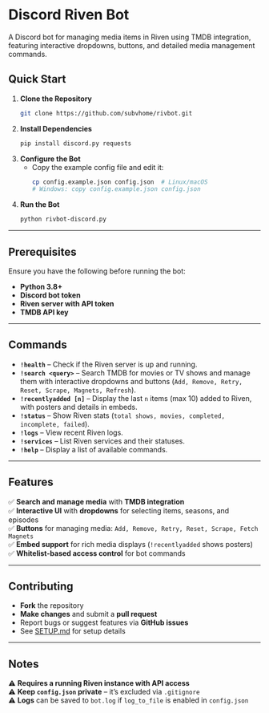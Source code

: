 # Discord Riven Bot  

A Discord bot for managing media items in Riven using TMDB integration, featuring interactive dropdowns, buttons, and detailed media management commands.  

## Quick Start  

1. **Clone the Repository**  
   ```sh
   git clone https://github.com/subvhome/rivbot.git
   ```
2. **Install Dependencies**  
   ```sh
   pip install discord.py requests
   ```
3. **Configure the Bot**  
   - Copy the example config file and edit it:  
     ```sh
     cp config.example.json config.json  # Linux/macOS
     # Windows: copy config.example.json config.json
     ```
4. **Run the Bot**  
   ```sh
   python rivbot-discord.py
   ```

---

## Prerequisites  

Ensure you have the following before running the bot:  

- **Python 3.8+**  
- **Discord bot token**  
- **Riven server with API token**  
- **TMDB API key**  

---

## Commands  

- **`!health`** – Check if the Riven server is up and running.  
- **`!search <query>`** – Search TMDB for movies or TV shows and manage them with interactive dropdowns and buttons (`Add, Remove, Retry, Reset, Scrape, Magnets, Refresh`).  
- **`!recentlyadded [n]`** – Display the last `n` items (max 10) added to Riven, with posters and details in embeds.  
- **`!status`** – Show Riven stats (`total shows, movies, completed, incomplete, failed`).  
- **`!logs`** – View recent Riven logs.  
- **`!services`** – List Riven services and their statuses.  
- **`!help`** – Display a list of available commands.  

---

## Features  

✅ **Search and manage media** with **TMDB integration**  
✅ **Interactive UI** with **dropdowns** for selecting items, seasons, and episodes  
✅ **Buttons** for managing media: `Add, Remove, Retry, Reset, Scrape, Fetch Magnets`  
✅ **Embed support** for rich media displays (`!recentlyadded` shows posters)  
✅ **Whitelist-based access control** for bot commands  

---

## Contributing  

- **Fork** the repository  
- **Make changes** and submit a **pull request**  
- Report bugs or suggest features via **GitHub issues**  
- See [SETUP.md](SETUP.md) for setup details  

---

## Notes  

⚠️ **Requires a running Riven instance with API access**  
⚠️ **Keep `config.json` private** – it’s excluded via `.gitignore`  
⚠️ **Logs** can be saved to `bot.log` if `log_to_file` is enabled in `config.json`  
